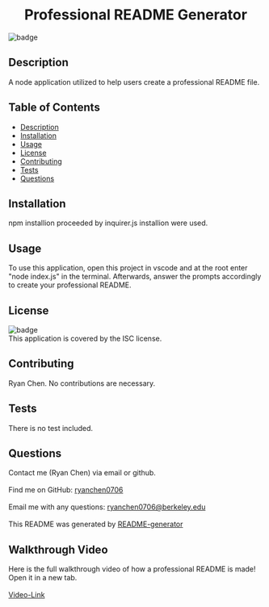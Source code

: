 
<h1 align="center">Professional README Generator </h1>
  
![badge](https://img.shields.io/badge/license-ISC-brightgreen)<br />
## Description
 A node application utilized to help users create a professional README file.
## Table of Contents
- [Description](#description)
- [Installation](#installation)
- [Usage](#usage)
- [License](#license)
- [Contributing](#contributing)
- [Tests](#tests)
- [Questions](#questions)
## Installation
 npm installion proceeded by inquirer.js installion were used.
## Usage
 To use this application, open this project in vscode and at the root enter "node index.js" in the terminal. Afterwards, answer the prompts accordingly to create your professional README.
## License
![badge](https://img.shields.io/badge/license-ISC-brightgreen)
<br />
This application is covered by the ISC license. 
## Contributing
 Ryan Chen. No contributions are necessary.
## Tests
 There is no test included.
## Questions
 Contact me (Ryan Chen) via email or github.<br />
<br />
 Find me on GitHub: [ryanchen0706](https://github.com/ryanchen0706)<br />
<br />
 Email me with any questions: ryanchen0706@berkeley.edu<br /><br />
This README was generated by [README-generator](https://github.com/ryanchen0706/node)

## Walkthrough Video
Here is the full walkthrough video of how a professional README is made! Open it in a new tab.<br /><br />
[Video-Link](https://drive.google.com/file/d/1GuKUx9UED6jZBpYLnfYeEUX3K8cDOg6o/view)
    
